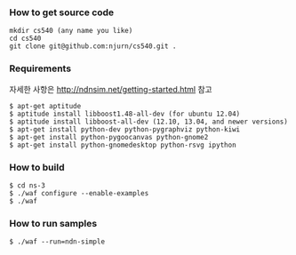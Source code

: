 ### How to get source code
```
mkdir cs540 (any name you like)
cd cs540
git clone git@github.com:njurn/cs540.git .
```

### Requirements
자세한 사항은 http://ndnsim.net/getting-started.html 참고 
```
$ apt-get aptitude
$ aptitude install libboost1.48-all-dev (for ubuntu 12.04)
$ aptitude install libboost-all-dev (12.10, 13.04, and newer versions)
$ apt-get install python-dev python-pygraphviz python-kiwi
$ apt-get install python-pygoocanvas python-gnome2
$ apt-get install python-gnomedesktop python-rsvg ipython
```
### How to build
```
$ cd ns-3
$ ./waf configure --enable-examples
$ ./waf
```
### How to run samples
```
$ ./waf --run=ndn-simple
```

